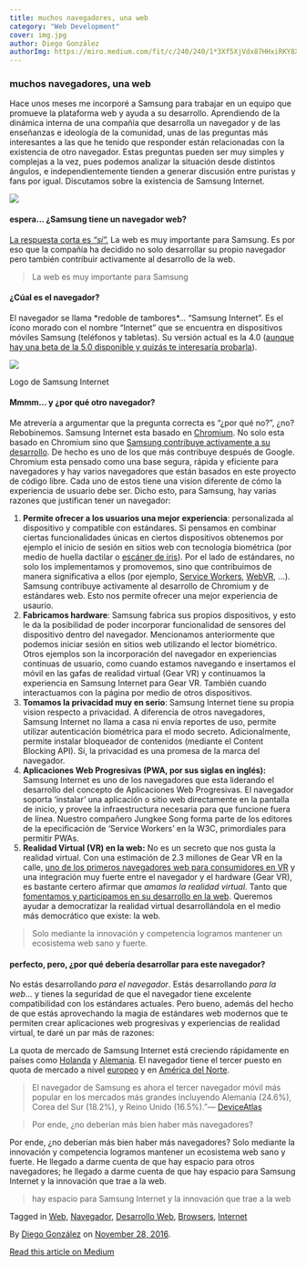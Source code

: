```yaml
---
title: muchos navegadores, una web
category: "Web Development"
cover: img.jpg
author: Diego González
authorImg: https://miro.medium.com/fit/c/240/240/1*3Xf5XjVdx87HHxiRKY8X1Q.jpeg
---
```


### muchos navegadores, una web

Hace unos meses me incorporé a Samsung para trabajar en un equipo que promueve la plataforma web y ayuda a su desarrollo. Aprendiendo de la dinámica interna de una compañía que desarrolla un navegador y de las enseñanzas e ideología de la comunidad, unas de las preguntas más interesantes a las que he tenido que responder están relacionadas con la existencia de otro navegador. Estas preguntas pueden ser muy simples y complejas a la vez, pues podemos analizar la situación desde distintos ángulos, e independientemente tienden a generar discusión entre puristas y fans por igual. Discutamos sobre la existencia de Samsung Internet.

![](https://cdn-images-1.medium.com/max/800/1*DvSs6N4i3Qnu9Wk2jYyA_A.png)

#### espera… ¿Samsung tiene un navegador web?

[La respuesta corta es _“sí”._](https://medium.com/@torgo/the-big-browser-you-haven-t-heard-of-yet-481a1b48517b#.6lr82ckh8) La web es muy importante para Samsung. Es por eso que la compañía ha decidido no solo desarrollar su propio navegador pero también contribuir activamente al desarrollo de la web.

> La web es muy importante para Samsung

#### ¿Cúal es el navegador?

El navegador se llama \*redoble de tambores\*… “Samsung Internet”. Es el ícono morado con el nombre “Internet” que se encuentra en dispositivos móviles Samsung (teléfonos y tabletas). Su versión actual es la 4.0 ([aunque hay una beta de la 5.0 disponible y quizás te interesaría probarla](https://medium.com/samsung-internet-dev/beta-d0f988fb77fb#.dkd17944d)).

![](https://cdn-images-1.medium.com/max/800/1*wBzqmScsT1UpimGtQgoxag.png)

Logo de Samsung Internet

#### Mmmm… y ¿por qué otro navegador?

Me atrevería a argumentar que la pregunta correcta es “¿por qué no?”, ¿no? Rebobinemos. Samsung Internet esta basado en [Chromium](https://www.chromium.org/Home). No solo esta basado en Chromium sino que [Samsung contribuye activamente a su desarrollo](https://bugs.chromium.org/p/chromium/issues/list?can=2&q=owner%3Asamsung). De hecho es uno de los que más contribuye después de Google. Chromium esta pensado como una base segura, rápida y eficiente para navegadores y hay varios navegadores que están basados en este proyecto de código libre. Cada uno de estos tiene una vision diferente de cómo la experiencia de usuario debe ser. Dicho esto, para Samsung, hay varias razones que justifican tener un navegador:

1.  **Permite ofrecer a los usuarios una mejor experiencia**: personalizada al dispositivo y compatible con estándares. Si pensamos en combinar ciertas funcionalidades únicas en ciertos dispositivos obtenemos por ejemplo el inicio de sesión en sitios web con tecnología biométrica (por medio de huella dactilar o [escáner de iris](https://medium.com/samsung-internet-dev/iris-scanning-comes-to-the-web-516b40063622#.5kj7qo3it)). Por el lado de estándares, no solo los implementamos y promovemos, sino que contribuimos de manera significativa a ellos (por ejemplo, [Service Workers](http://www.w3.org/TR/service-workers/), [WebVR](https://medium.com/samsung-internet-dev/w3c-webvr-workshop-follow-up-bcfe6558ccba#.11nftvmjb), …). Samsung contribuye activamente al desarrollo de Chromium y de estándares web. Esto nos permite ofrecer una mejor experiencia de usaurio.
2.  **Fabricamos hardware**: Samsung fabrica sus propios dispositivos, y esto le da la posibilidad de poder incorporar funcionalidad de sensores del dispositivo dentro del navegador. Mencionamos anteriormente que podemos iniciar sesión en sitios web utilizando el lector biométrico. Otros ejemplos son la incorporación del navegador en experiencias continuas de usuario, como cuando estamos navegando e insertamos el móvil en las gafas de realidad virtual (Gear VR) y continuamos la experiencia en Samsung Internet para Gear VR. También cuando interactuamos con la página por medio de otros dispositivos.
3.  **Tomamos la privacidad muy en serio**: Samsung Internet tiene su propia vision respecto a privacidad. A diferencia de otros navegadores, Samsung Internet no llama a casa ni envía reportes de uso, permite utilizar autenticación biométrica para el modo secreto. Adicionalmente, permite instalar bloqueador de contenidos (mediante el Content Blocking API). Sí, la privacidad es una promesa de la marca del navegador.
4.  **Aplicaciones Web Progresivas (PWA, por sus siglas en inglés):** Samsung Internet es uno de los navegadores que esta liderando el desarrollo del concepto de Aplicaciones Web Progresivas. El navegador soporta ‘instalar’ una aplicación o sitio web directamente en la pantalla de inicio, y provee la infraestructura necesaria para que funcione fuera de línea. Nuestro compañero Jungkee Song forma parte de los editores de la epecificación de ‘Service Workers’ en la W3C, primordiales para permitir PWAs.
5.  **Realidad Virtual (VR) en la web:** No es un secreto que nos gusta la realidad virtual. Con una estimación de 2.3 millones de Gear VR en la calle, [uno de los primeros navegadores web para consumidores en VR](https://www.oculus.com/experiences/gear-vr/849609821813454/) y una integración muy fuerte entre el navegador y el hardware (Gear VR), es bastante certero afirmar que _amamos la realidad virtual_. Tanto que [fomentamos y participamos en su desarrollo en la web](https://www.w3.org/2016/06/vr-workshop/report.html). Queremos ayudar a democratizar la realidad virtual desarrollándola en el medio más democrático que existe: la web.

> Solo mediante la innovación y competencia logramos mantener un ecosistema web sano y fuerte.

#### perfecto, pero, ¿por qué debería desarrollar para este navegador?

No estás desarrollando _para el navegador_. Estás desarrollando _para la web_… y tienes la seguridad de que el navegador tiene excelente compatibilidad con los estándares actuales. Pero bueno, además del hecho de que estás aprovechando la magia de estándares web modernos que te permiten crear aplicaciones web progresivas y experiencias de realidad virtual, te daré un par más de razones:

La quota de mercado de Samsung Internet está creciendo rápidamente en países como [Holanda](http://gs.statcounter.com/#mobile_browser-NL-monthly-201603-201609) y [Alemania](http://gs.statcounter.com/#mobile_browser-DE-monthly-201603-201609). El navegador tiene el tercer puesto en quota de mercado a nivel [europeo](http://gs.statcounter.com/#mobile_browser-eu-monthly-201603-201609) y en [América del Norte](http://gs.statcounter.com/#mobile_browser-na-monthly-201603-201609).

> El navegador de Samsung es ahora el tercer navegador móvil más popular en los mercados más grandes incluyendo Alemania (24.6%), Corea del Sur (18.2%), y Reino Unido (16.5%).”— [DeviceAtlas](https://deviceatlas.com/blog/most-used-mobile-browsers-q3-2016)

> Por ende, ¿no deberían más bien haber más navegadores?

Por ende, ¿no deberían más bien haber más navegadores? Solo mediante la innovación y competencia logramos mantener un ecosistema web sano y fuerte. He llegado a darme cuenta de que hay espacio para otros navegadores; he llegado a darme cuenta de que hay espacio para Samsung Internet y la innovación que trae a la web.

> hay espacio para Samsung Internet y la innovación que trae a la web

Tagged in [Web](https://medium.com/tag/web), [Navegador](https://medium.com/tag/navegador), [Desarrollo Web](https://medium.com/tag/desarrollo-web), [Browsers](https://medium.com/tag/browsers), [Internet](https://medium.com/tag/internet)

By [Diego González](https://medium.com/@diekus) on [November 28, 2016](https://medium.com/p/cc667ecc3e34).

[Read this article on Medium](https://medium.com/@diekus/muchos-navegadores-una-web-cc667ecc3e34)